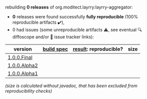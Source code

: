 rebuilding **0 releases** of org.moditect.layrry:layrry-aggregator:
- **0** releases were found successfully **fully reproducible** (100% reproducible artifacts :heavy_check_mark:),
- 0 had issues (some unreproducible artifacts :warning:, see eventual :mag: diffoscope and/or :memo: issue tracker links):

| version | [build spec](/BUILDSPEC.md) | [result](https://reproducible-builds.org/docs/jvm/): reproducible? | size |
| -- | --------- | ------ | -- |
| [1.0.0.Final](https://central.sonatype.com/artifact/org.moditect.layrry/layrry-aggregator/1.0.0.Final/pom) | | | |
| [1.0.0.Alpha2](https://central.sonatype.com/artifact/org.moditect.layrry/layrry-aggregator/1.0.0.Alpha2/pom) | | | |
| [1.0.0.Alpha1](https://central.sonatype.com/artifact/org.moditect.layrry/layrry-aggregator/1.0.0.Alpha1/pom) | | | |

<i>(size is calculated without javadoc, that has been excluded from reproducibility checks)</i>
